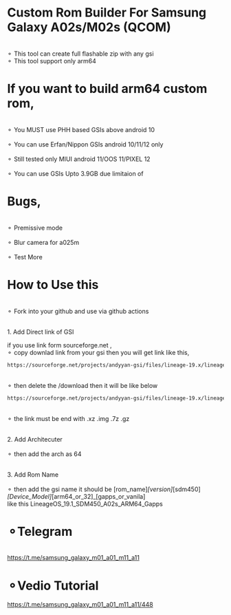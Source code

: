 # Custom Rom Builder For Samsung Galaxy A02s/M02s (QCOM)

<br>⚬ This tool can create full flashable zip with any gsi</br>
⚬ This tool support only arm64

# If you want to build arm64 custom rom,

<br>⚬ You MUST use PHH based GSIs above android 10</br>
<br>⚬ You can use Erfan/Nippon GSIs android 10/11/12 only</br>
<br>⚬ Still tested only MIUI android 11/OOS 11/PIXEL 12</br>
<br>⚬ You can use GSIs Upto 3.9GB due limitaion of </br>

# Bugs,

<br>⚬ Premissive mode</br>
<br>⚬ Blur camera for a025m</br>
<br>⚬ Test More </br>

# How to Use this

<br>⚬ Fork into your github and use via github actions</br>

<br>1. Add Direct link of GSI</br>

if you use link form sourceforge.net ,
<br>⚬ copy downlad link from your gsi then you will get link like this,</br>
 ```sh
https://sourceforge.net/projects/andyyan-gsi/files/lineage-19.x/lineage-19.1-20230715-UNOFFICIAL-a64_bgN.img.xz/download
 ```
<br>⚬ then delete the /download then it will be like below</br>
 ```sh
https://sourceforge.net/projects/andyyan-gsi/files/lineage-19.x/lineage-19.1-20230715-UNOFFICIAL-a64_bgN.img.xz
 ```
<br>⚬ the link must be end with .xz .img .7z .gz</br>

<br>2. Add Architecuter</br>
<br>⚬ then add the arch as 64</br>

<br>3. Add Rom Name</br>
<br>⚬ then add the gsi name it should be [rom_name]_[version]_[sdm450]_[Device_Model]_[arm64_or_32]_[gapps_or_vanila]<br>
like this LineageOS_19.1_SDM450_A02s_ARM64_Gapps


# ⚬Telegram
<br>https://t.me/samsung_galaxy_m01_a01_m11_a11<br>

# ⚬Vedio Tutorial
https://t.me/samsung_galaxy_m01_a01_m11_a11/448

